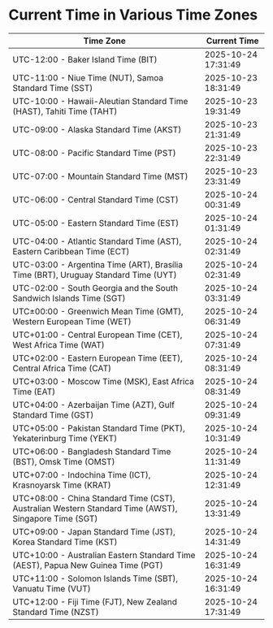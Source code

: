 # Current Time in Various Time Zones

| Time Zone | Current Time |
|-----------|--------------|
| UTC-12:00 - Baker Island Time (BIT) | 2025-10-24 17:31:49 |
| UTC-11:00 - Niue Time (NUT), Samoa Standard Time (SST) | 2025-10-23 18:31:49 |
| UTC-10:00 - Hawaii-Aleutian Standard Time (HAST), Tahiti Time (TAHT) | 2025-10-23 19:31:49 |
| UTC-09:00 - Alaska Standard Time (AKST) | 2025-10-23 21:31:49 |
| UTC-08:00 - Pacific Standard Time (PST) | 2025-10-23 22:31:49 |
| UTC-07:00 - Mountain Standard Time (MST) | 2025-10-23 23:31:49 |
| UTC-06:00 - Central Standard Time (CST) | 2025-10-24 00:31:49 |
| UTC-05:00 - Eastern Standard Time (EST) | 2025-10-24 01:31:49 |
| UTC-04:00 - Atlantic Standard Time (AST), Eastern Caribbean Time (ECT) | 2025-10-24 02:31:49 |
| UTC-03:00 - Argentina Time (ART), Brasília Time (BRT), Uruguay Standard Time (UYT) | 2025-10-24 02:31:49 |
| UTC-02:00 - South Georgia and the South Sandwich Islands Time (SGT) | 2025-10-24 03:31:49 |
| UTC±00:00 - Greenwich Mean Time (GMT), Western European Time (WET) | 2025-10-24 06:31:49 |
| UTC+01:00 - Central European Time (CET), West Africa Time (WAT) | 2025-10-24 07:31:49 |
| UTC+02:00 - Eastern European Time (EET), Central Africa Time (CAT) | 2025-10-24 08:31:49 |
| UTC+03:00 - Moscow Time (MSK), East Africa Time (EAT) | 2025-10-24 08:31:49 |
| UTC+04:00 - Azerbaijan Time (AZT), Gulf Standard Time (GST) | 2025-10-24 09:31:49 |
| UTC+05:00 - Pakistan Standard Time (PKT), Yekaterinburg Time (YEKT) | 2025-10-24 10:31:49 |
| UTC+06:00 - Bangladesh Standard Time (BST), Omsk Time (OMST) | 2025-10-24 11:31:49 |
| UTC+07:00 - Indochina Time (ICT), Krasnoyarsk Time (KRAT) | 2025-10-24 12:31:49 |
| UTC+08:00 - China Standard Time (CST), Australian Western Standard Time (AWST), Singapore Time (SGT) | 2025-10-24 13:31:49 |
| UTC+09:00 - Japan Standard Time (JST), Korea Standard Time (KST) | 2025-10-24 14:31:49 |
| UTC+10:00 - Australian Eastern Standard Time (AEST), Papua New Guinea Time (PGT) | 2025-10-24 16:31:49 |
| UTC+11:00 - Solomon Islands Time (SBT), Vanuatu Time (VUT) | 2025-10-24 16:31:49 |
| UTC+12:00 - Fiji Time (FJT), New Zealand Standard Time (NZST) | 2025-10-24 17:31:49 |
